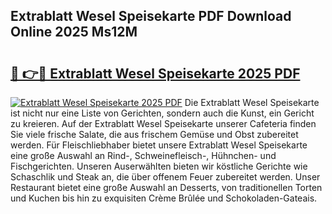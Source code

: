 ## Extrablatt Wesel Speisekarte PDF Download Online 2025 Ms12M

# <h2><a href="http://gcdp90.nevu.top/?p=Extrablatt+Wesel+Speisekarte">🔗 👉🔴 Extrablatt Wesel Speisekarte 2025 PDF</a></h2>

[![Extrablatt Wesel Speisekarte 2025 PDF](https://i.imgur.com/dBaPXMq.png)](http://gcdp90.nevu.top/?p=Extrablatt+Wesel+Speisekarte)
Die Extrablatt Wesel Speisekarte ist nicht nur eine Liste von Gerichten, sondern auch die Kunst, ein Gericht zu kreieren. Auf der Extrablatt Wesel Speisekarte unserer Cafeteria finden Sie viele frische Salate, die aus frischem Gemüse und Obst zubereitet werden. Für Fleischliebhaber bietet unsere Extrablatt Wesel Speisekarte eine große Auswahl an Rind-, Schweinefleisch-, Hühnchen- und Fischgerichten. Unseren Auserwählten bieten wir köstliche Gerichte wie Schaschlik und Steak an, die über offenem Feuer zubereitet werden. Unser Restaurant bietet eine große Auswahl an Desserts, von traditionellen Torten und Kuchen bis hin zu exquisiten Crème Brûlée und Schokoladen-Gateais.
